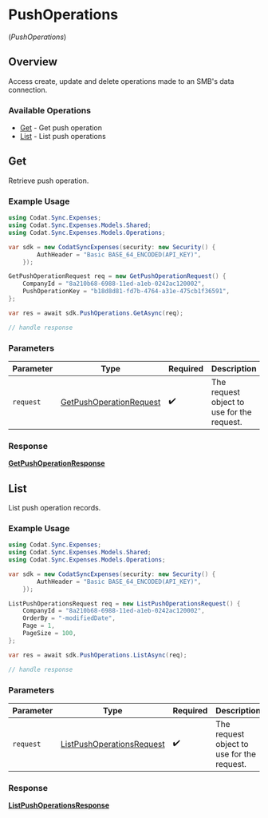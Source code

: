 # PushOperations
(*PushOperations*)

## Overview

Access create, update and delete operations made to an SMB's data connection.

### Available Operations

* [Get](#get) - Get push operation
* [List](#list) - List push operations

## Get

Retrieve push operation.

### Example Usage

```csharp
using Codat.Sync.Expenses;
using Codat.Sync.Expenses.Models.Shared;
using Codat.Sync.Expenses.Models.Operations;

var sdk = new CodatSyncExpenses(security: new Security() {
        AuthHeader = "Basic BASE_64_ENCODED(API_KEY)",
    });

GetPushOperationRequest req = new GetPushOperationRequest() {
    CompanyId = "8a210b68-6988-11ed-a1eb-0242ac120002",
    PushOperationKey = "b18d8d81-fd7b-4764-a31e-475cb1f36591",
};

var res = await sdk.PushOperations.GetAsync(req);

// handle response
```

### Parameters

| Parameter                                                                     | Type                                                                          | Required                                                                      | Description                                                                   |
| ----------------------------------------------------------------------------- | ----------------------------------------------------------------------------- | ----------------------------------------------------------------------------- | ----------------------------------------------------------------------------- |
| `request`                                                                     | [GetPushOperationRequest](../../Models/Operations/GetPushOperationRequest.md) | :heavy_check_mark:                                                            | The request object to use for the request.                                    |


### Response

**[GetPushOperationResponse](../../Models/Operations/GetPushOperationResponse.md)**


## List

List push operation records.

### Example Usage

```csharp
using Codat.Sync.Expenses;
using Codat.Sync.Expenses.Models.Shared;
using Codat.Sync.Expenses.Models.Operations;

var sdk = new CodatSyncExpenses(security: new Security() {
        AuthHeader = "Basic BASE_64_ENCODED(API_KEY)",
    });

ListPushOperationsRequest req = new ListPushOperationsRequest() {
    CompanyId = "8a210b68-6988-11ed-a1eb-0242ac120002",
    OrderBy = "-modifiedDate",
    Page = 1,
    PageSize = 100,
};

var res = await sdk.PushOperations.ListAsync(req);

// handle response
```

### Parameters

| Parameter                                                                         | Type                                                                              | Required                                                                          | Description                                                                       |
| --------------------------------------------------------------------------------- | --------------------------------------------------------------------------------- | --------------------------------------------------------------------------------- | --------------------------------------------------------------------------------- |
| `request`                                                                         | [ListPushOperationsRequest](../../Models/Operations/ListPushOperationsRequest.md) | :heavy_check_mark:                                                                | The request object to use for the request.                                        |


### Response

**[ListPushOperationsResponse](../../Models/Operations/ListPushOperationsResponse.md)**

